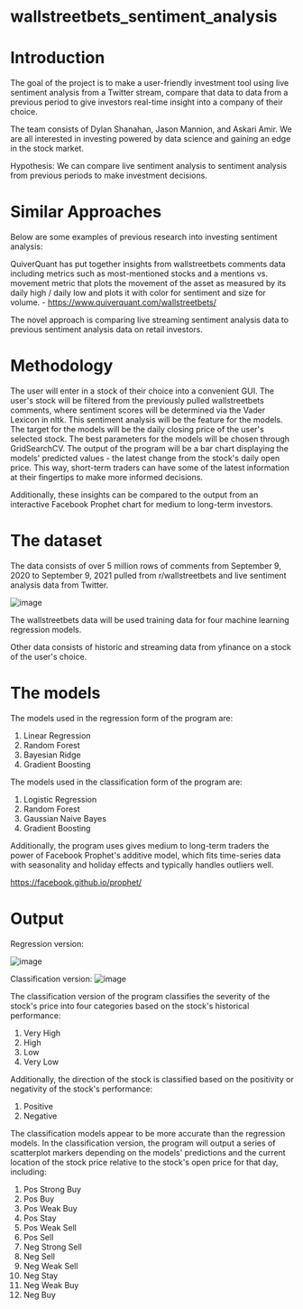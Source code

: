 # wallstreetbets_sentiment_analysis

# Introduction
The goal of the project is to make a user-friendly investment tool using live sentiment analysis from a Twitter stream, compare that data to data from a previous period to give investors real-time insight into a company of their choice.  

The team consists of Dylan Shanahan, Jason Mannion, and Askari Amir.  We are all interested in investing powered by data science and gaining an edge in the stock market.  

Hypothesis: We can compare live sentiment analysis to sentiment analysis from previous periods to make investment decisions.

# Similar Approaches
Below are some examples of previous research into investing sentiment analysis:

QuiverQuant has put together insights from wallstreetbets comments data including metrics such as most-mentioned stocks and a mentions vs. movement metric that plots the movement of the asset as measured by its daily high / daily low and plots it with color for sentiment and size for volume. - https://www.quiverquant.com/wallstreetbets/

The novel approach is comparing live streaming sentiment analysis data to previous sentiment analysis data on retail investors.

# Methodology
The user will enter in a stock of their choice into a convenient GUI.  The user's stock will be filtered from the previously pulled wallstreetbets comments, where sentiment scores will be determined via the Vader Lexicon in nltk.  This sentiment analysis will be the feature for the models.  The target for the models will be the daily closing price of the user's selected stock.  The best parameters for the models will be chosen through GridSearchCV.  The output of the program will be a bar chart displaying the models' predicted values - the latest change from the stock's daily open price.  This way, short-term traders can have some of the latest information at their fingertips to make more informed decisions.

Additionally, these insights can be compared to the output from an interactive Facebook Prophet chart for medium to long-term investors. 

# The dataset
The data consists of over 5 million rows of comments from September 9, 2020 to September 9, 2021 pulled from r/wallstreetbets and live sentiment analysis data from Twitter.


![image](https://user-images.githubusercontent.com/62728362/140200866-52323ee4-bd5f-42bc-b61a-310c9fe4e619.png)

The wallstreetbets data will be used training data for four machine learning regression models.

Other data consists of historic and streaming data from yfinance on a stock of the user's choice.

# The models
The models used in the regression form of the program are:
1. Linear Regression
2. Random Forest
3. Bayesian Ridge
4. Gradient Boosting

The models used in the classification form of the program are:
1. Logistic Regression
2. Random Forest
3. Gaussian Naive Bayes
4. Gradient Boosting

Additionally, the program uses gives medium to long-term traders the power of Facebook Prophet's additive model, which fits time-series data with seasonality and holiday effects and typically handles outliers well. 

https://facebook.github.io/prophet/

# Output
Regression version:

![image](https://user-images.githubusercontent.com/62728362/142792249-c0599bc7-6f99-419a-882b-fbf1076e7048.png)




Classification version:
![image](https://user-images.githubusercontent.com/62728362/144310061-b7ab651c-ad97-4ac7-9eb1-bb8fe1635de9.png)


The classification version of the program classifies the severity of the stock's price into four categories based on the stock's historical performance:
1. Very High
2. High
3. Low
4. Very Low

Additionally, the direction of the stock is classified based on the positivity or negativity of the stock's performance:
1. Positive
2. Negative

The classification models appear to be more accurate than the regression models.
In the classification version, the program will output a series of scatterplot markers depending on the models' predictions and the current location of the stock price relative to the stock's open price for that day, including:
1. Pos Strong Buy
2. Pos Buy
3. Pos Weak Buy
4. Pos Stay
5. Pos Weak Sell
6. Pos Sell
7. Neg Strong Sell
8. Neg Sell
9. Neg Weak Sell
10. Neg Stay
11. Neg Weak Buy
12. Neg Buy
